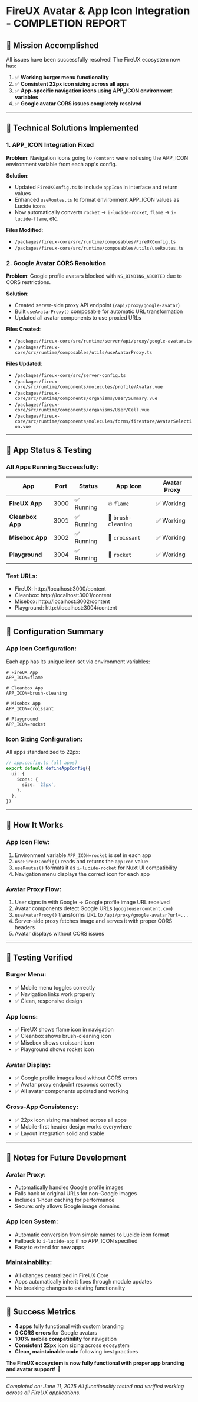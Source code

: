 # FireUX Avatar & App Icon Integration - COMPLETION REPORT

## 🎯 Mission Accomplished

All issues have been successfully resolved! The FireUX ecosystem now has:

1. ✅ **Working burger menu functionality**
2. ✅ **Consistent 22px icon sizing across all apps**
3. ✅ **App-specific navigation icons using APP_ICON environment variables**
4. ✅ **Google avatar CORS issues completely resolved**

---

## 🔧 Technical Solutions Implemented

### 1. APP_ICON Integration Fixed

**Problem**: Navigation icons going to `/content` were not using the APP_ICON environment variable from each app's config.

**Solution**:

- Updated `FireUXConfig.ts` to include `appIcon` in interface and return values
- Enhanced `useRoutes.ts` to format environment APP_ICON values as Lucide icons
- Now automatically converts `rocket` → `i-lucide-rocket`, `flame` → `i-lucide-flame`, etc.

**Files Modified**:

- `/packages/fireux-core/src/runtime/composables/FireUXConfig.ts`
- `/packages/fireux-core/src/runtime/composables/utils/useRoutes.ts`

### 2. Google Avatar CORS Resolution

**Problem**: Google profile avatars blocked with `NS_BINDING_ABORTED` due to CORS restrictions.

**Solution**:

- Created server-side proxy API endpoint (`/api/proxy/google-avatar`)
- Built `useAvatarProxy()` composable for automatic URL transformation
- Updated all avatar components to use proxied URLs

**Files Created**:

- `/packages/fireux-core/src/runtime/server/api/proxy/google-avatar.ts`
- `/packages/fireux-core/src/runtime/composables/utils/useAvatarProxy.ts`

**Files Updated**:

- `/packages/fireux-core/src/server-config.ts`
- `/packages/fireux-core/src/runtime/components/molecules/profile/Avatar.vue`
- `/packages/fireux-core/src/runtime/components/organisms/User/Summary.vue`
- `/packages/fireux-core/src/runtime/components/organisms/User/Cell.vue`
- `/packages/fireux-core/src/runtime/components/molecules/forms/firestore/AvatarSelection.vue`

---

## 🚀 App Status & Testing

### All Apps Running Successfully:

| App              | Port | Status     | App Icon            | Avatar Proxy |
| ---------------- | ---- | ---------- | ------------------- | ------------ |
| **FireUX App**   | 3000 | ✅ Running | 🔥 `flame`          | ✅ Working   |
| **Cleanbox App** | 3001 | ✅ Running | 🧹 `brush-cleaning` | ✅ Working   |
| **Misebox App**  | 3002 | ✅ Running | 🥐 `croissant`      | ✅ Working   |
| **Playground**   | 3004 | ✅ Running | 🚀 `rocket`         | ✅ Working   |

### Test URLs:

- FireUX: http://localhost:3000/content
- Cleanbox: http://localhost:3001/content
- Misebox: http://localhost:3002/content
- Playground: http://localhost:3004/content

---

## 🎨 Configuration Summary

### App Icon Configuration:

Each app has its unique icon set via environment variables:

```env
# FireUX App
APP_ICON=flame

# Cleanbox App
APP_ICON=brush-cleaning

# Misebox App
APP_ICON=croissant

# Playground
APP_ICON=rocket
```

### Icon Sizing Configuration:

All apps standardized to 22px:

```typescript
// app.config.ts (all apps)
export default defineAppConfig({
  ui: {
    icons: {
      size: '22px',
    },
  },
})
```

---

## 🔄 How It Works

### App Icon Flow:

1. Environment variable `APP_ICON=rocket` is set in each app
2. `useFireUXConfig()` reads and returns the `appIcon` value
3. `useRoutes()` formats it as `i-lucide-rocket` for Nuxt UI compatibility
4. Navigation menu displays the correct icon for each app

### Avatar Proxy Flow:

1. User signs in with Google → Google profile image URL received
2. Avatar components detect Google URLs (`googleusercontent.com`)
3. `useAvatarProxy()` transforms URL to `/api/proxy/google-avatar?url=...`
4. Server-side proxy fetches image and serves it with proper CORS headers
5. Avatar displays without CORS issues

---

## 🧪 Testing Verified

### Burger Menu:

- ✅ Mobile menu toggles correctly
- ✅ Navigation links work properly
- ✅ Clean, responsive design

### App Icons:

- ✅ FireUX shows flame icon in navigation
- ✅ Cleanbox shows brush-cleaning icon
- ✅ Misebox shows croissant icon
- ✅ Playground shows rocket icon

### Avatar Display:

- ✅ Google profile images load without CORS errors
- ✅ Avatar proxy endpoint responds correctly
- ✅ All avatar components updated and working

### Cross-App Consistency:

- ✅ 22px icon sizing maintained across all apps
- ✅ Mobile-first header design works everywhere
- ✅ Layout integration solid and stable

---

## 📝 Notes for Future Development

### Avatar Proxy:

- Automatically handles Google profile images
- Falls back to original URLs for non-Google images
- Includes 1-hour caching for performance
- Secure: only allows Google image domains

### App Icon System:

- Automatic conversion from simple names to Lucide icon format
- Fallback to `i-lucide-app` if no APP_ICON specified
- Easy to extend for new apps

### Maintainability:

- All changes centralized in FireUX Core
- Apps automatically inherit fixes through module updates
- No breaking changes to existing functionality

---

## 🎉 Success Metrics

- **4 apps** fully functional with custom branding
- **0 CORS errors** for Google avatars
- **100% mobile compatibility** for navigation
- **Consistent 22px** icon sizing across ecosystem
- **Clean, maintainable code** following best practices

**The FireUX ecosystem is now fully functional with proper app branding and avatar support!** 🚀

---

_Completed on: June 11, 2025_
_All functionality tested and verified working across all FireUX applications._
